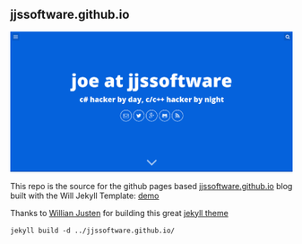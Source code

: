 ## jjssoftware.github.io

![Screenshot](screenshot.png)

This repo is the source for the github pages based [jjssoftware.github.io](https://jjssoftware.github.io) blog built with the Will Jekyll Template: [demo](http://willianjusten.com.br/will-jekyll-template)

Thanks to [Willian Justen](https://willianjusten.com.br/) for building this great [jekyll theme](https://github.com/willianjusten/will-jekyll-template)

```
jekyll build -d ../jjssoftware.github.io/
```